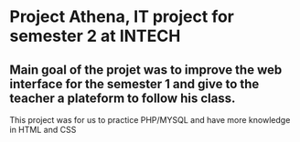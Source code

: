 # Project Athena, IT project for semester 2 at INTECH 

## Main goal of the projet was to improve the web interface for the semester 1 and give to the teacher a plateform to follow his class.

This project was for us to practice PHP/MYSQL and have more knowledge in HTML and CSS